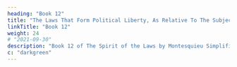 ```yaml
---
heading: "Book 12"
title: "The Laws That Form Political Liberty, As Relative To The Subject"
linkTitle: "Book 12"
weight: 24
# "2021-09-30"
description: "Book 12 of The Spirit of the Laws by Montesquieu Simplified in 30 chapters"
c: "darkgreen"
---
```



